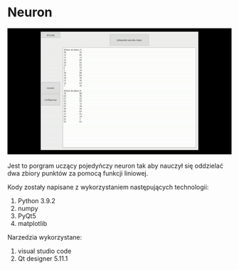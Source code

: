 # Neuron

![work!](https://github.com/Bluefish5/Neuron/blob/main/work.gif)

Jest to porgram uczący pojedyńczy neuron tak aby nauczył się oddzielać dwa zbiory punktów za pomocą funkcji liniowej. 

Kody zostały napisane z wykorzystaniem następujących technologii:
1. Python 3.9.2
2. numpy
3. PyQt5
4. matplotlib

Narzedzia wykorzystane:
1. visual studio code
2. Qt designer 5.11.1

